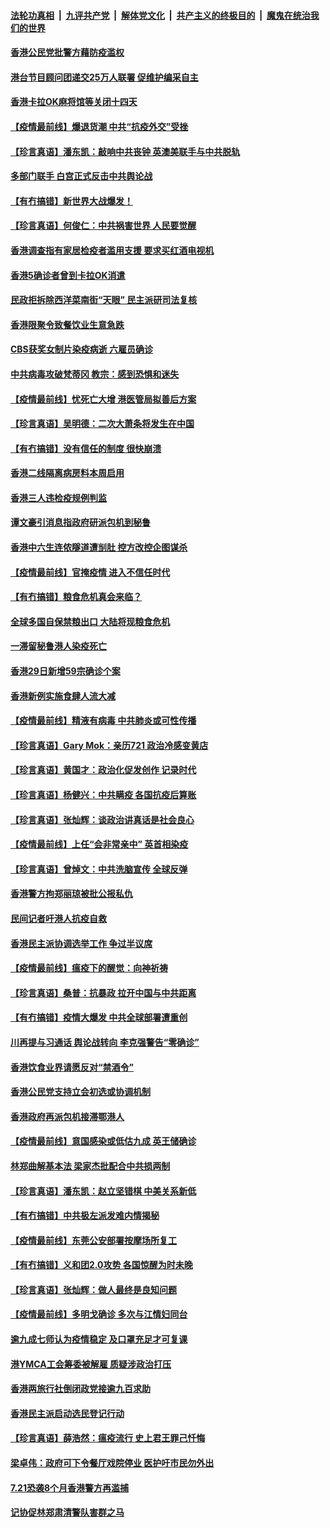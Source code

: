 ####  [法轮功真相](../../../../basic/blob/master/README.md?t=04022130) &nbsp;|&nbsp; [九评共产党](../../../../9ping.md/blob/master/README.md?t=04022130) &nbsp;|&nbsp; [解体党文化](../../../../jtdwh.md/blob/master/README.md?t=04022130)  &nbsp;|&nbsp; [共产主义的终极目的](../../../../gczydzjmd.md/blob/master/README.md?t=04022130) &nbsp;|&nbsp; [魔鬼在统治我们的世界](../../../../mgztzwmdsj.md/blob/master/README.md?t=04022130) 

#### [香港公民党批警方藉防疫滥权](../pages/nsc415/n11996675.md?t=04022130) 

#### [港台节目顾问团递交25万人联署 促维护编采自主](../pages/nsc415/n11996632.md?t=04022130) 

#### [香港卡拉OK麻将馆等关闭十四天](../pages/nsc415/n11996586.md?t=04022130) 

#### [【疫情最前线】爆退货潮 中共“抗疫外交”受挫](../pages/nsc415/n11996518.md?t=04022130) 

#### [【珍言真语】潘东凯：敲响中共丧钟 英澳美联手与中共脱轨](../pages/nsc415/n11995143.md?t=04022130) 

#### [多部门联手 白宫正式反击中共舆论战](../pages/nsc415/n11996230.md?t=04022130) 

#### [【有冇搞错】新世界大战爆发！](../pages/nsc415/n11996002.md?t=04022130) 

#### [【珍言真语】何俊仁：中共祸害世界 人民要觉醒](../pages/nsc415/n11994171.md?t=04022130) 

#### [香港调查指有家居检疫者滥用支援 要求买红酒电视机](../pages/nsc415/n11993511.md?t=04022130) 

#### [香港5确诊者曾到卡拉OK消遣](../pages/nsc415/n11993458.md?t=04022130) 

#### [民政拒拆除西洋菜南街“天眼” 民主派研司法复核](../pages/nsc415/n11993483.md?t=04022130) 

#### [香港限聚令致餐饮业生意急跌](../pages/nsc415/n11993425.md?t=04022130) 

#### [CBS获奖女制片染疫病逝 六雇员确诊](../pages/nsc415/n11993381.md?t=04022130) 

#### [中共病毒攻破梵蒂冈 教宗：感到恐惧和迷失](../pages/nsc415/n11993233.md?t=04022130) 

#### [【疫情最前线】忧死亡大增 港医管局拟善后方案](../pages/nsc415/n11992868.md?t=04022130) 

#### [【珍言真语】吴明德：二次大萧条将发生在中国](../pages/nsc415/n11991941.md?t=04022130) 

#### [【有冇搞错】没有信任的制度 很快崩溃](../pages/nsc415/n11992733.md?t=04022130) 

#### [香港二线隔离病房料本周启用](../pages/nsc415/n11990265.md?t=04022130) 

#### [香港三人违检疫规例判监](../pages/nsc415/n11990250.md?t=04022130) 

#### [谭文豪引消息指政府研派包机到秘鲁](../pages/nsc415/n11990241.md?t=04022130) 

#### [香港中六生连侬隧道遭㓥肚 控方改控企图谋杀](../pages/nsc415/n11990222.md?t=04022130) 

#### [【疫情最前线】官掩疫情 进入不信任时代](../pages/nsc415/n11989861.md?t=04022130) 

#### [【有冇搞错】粮食危机真会来临？](../pages/nsc415/n11989156.md?t=04022130) 

#### [全球多国自保禁粮出口 大陆将现粮食危机](../pages/nsc415/n11986801.md?t=04022130) 

#### [一滞留秘鲁港人染疫死亡](../pages/nsc415/n11986820.md?t=04022130) 

#### [香港29日新增59宗确诊个案](../pages/nsc415/n11986800.md?t=04022130) 

#### [香港新例实施食肆人流大减](../pages/nsc415/n11986741.md?t=04022130) 

#### [【疫情最前线】精液有病毒 中共肺炎或可性传播](../pages/nsc415/n11986675.md?t=04022130) 

#### [【珍言真语】Gary Mok：亲历721 政治冷感变黄店](../pages/nsc415/n11986525.md?t=04022130) 

#### [【珍言真语】黄国才：政治化促发创作 记录时代](../pages/nsc415/n11985201.md?t=04022130) 

#### [【珍言真语】杨健兴：中共瞒疫 各国抗疫后算账](../pages/nsc415/n11983754.md?t=04022130) 

#### [【珍言真语】张灿辉：谈政治讲真话是社会良心](../pages/nsc415/n11983350.md?t=04022130) 

#### [【疫情最前线】上任“会非常亲中” 英首相染疫](../pages/nsc415/n11981559.md?t=04022130) 

#### [【珍言真语】曾焯文：中共洗脑宣传 全球反弹](../pages/nsc415/n11980648.md?t=04022130) 

#### [香港警方拘郑丽琼被批公报私仇](../pages/nsc415/n11978759.md?t=04022130) 

#### [民间记者吁港人抗疫自救](../pages/nsc415/n11978732.md?t=04022130) 

#### [香港民主派协调选举工作 争过半议席](../pages/nsc415/n11978719.md?t=04022130) 

#### [【疫情最前线】瘟疫下的醒觉：向神祈祷](../pages/nsc415/n11978143.md?t=04022130) 

#### [【珍言真语】桑普：抗暴政 拉开中国与中共距离](../pages/nsc415/n11977124.md?t=04022130) 

#### [【有冇搞错】疫情大爆发 中共全球部署遭重创](../pages/nsc415/n11977785.md?t=04022130) 

#### [川再提与习通话 舆论战转向 李克强警告“零确诊”](../pages/nsc415/n11975965.md?t=04022130) 

#### [香港饮食业界请愿反对“禁酒令”](../pages/nsc415/n11975322.md?t=04022130) 

#### [香港公民党支持立会初选或协调机制](../pages/nsc415/n11975255.md?t=04022130) 

#### [香港政府再派包机接滞鄂港人](../pages/nsc415/n11975231.md?t=04022130) 

#### [【疫情最前线】意国感染或低估九成 英王储确诊](../pages/nsc415/n11974631.md?t=04022130) 

#### [林郑曲解基本法 梁家杰批配合中共损两制](../pages/nsc415/n11974821.md?t=04022130) 

#### [【珍言真语】潘东凯：赵立坚错棋 中美关系新低](../pages/nsc415/n11973598.md?t=04022130) 

#### [【有冇搞错】中共极左派发难内情揭秘](../pages/nsc415/n11974306.md?t=04022130) 

#### [【疫情最前线】东莞公安部署按摩场所复工](../pages/nsc415/n11971623.md?t=04022130) 

#### [【有冇搞错】义和团2.0攻势 各国惊醒为时未晚](../pages/nsc415/n11970997.md?t=04022130) 

#### [【珍言真语】张灿辉：做人最终是良知问题](../pages/nsc415/n11970502.md?t=04022130) 

#### [【疫情最前线】多明戈确诊 多次与江情妇同台](../pages/nsc415/n11968009.md?t=04022130) 

#### [逾九成七师认为疫情稳定 及口罩充足才可复课](../pages/nsc415/n11968418.md?t=04022130) 

#### [港YMCA工会筹委被解雇 质疑涉政治打压](../pages/nsc415/n11968416.md?t=04022130) 

#### [香港两旅行社倒闭政党接逾九百求助](../pages/nsc415/n11968395.md?t=04022130) 

#### [香港民主派启动选民登记行动](../pages/nsc415/n11968337.md?t=04022130) 

#### [【珍言真语】薛浩然：瘟疫流行 史上君王罪己忏悔](../pages/nsc415/n11966898.md?t=04022130) 

#### [梁卓伟：政府可下令餐厅戏院停业 医护吁市民勿外出](../pages/nsc415/n11964678.md?t=04022130) 

#### [7.21恐袭8个月香港警方再滥捕](../pages/nsc415/n11964639.md?t=04022130) 

#### [记协促林郑肃清警队害群之马](../pages/nsc415/n11964625.md?t=04022130) 

